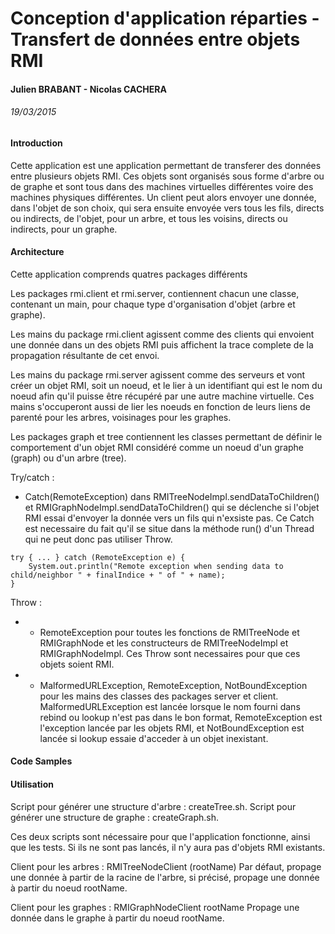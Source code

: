 # Conception d'application réparties - Transfert de données entre objets RMI
#### Julien BRABANT - Nicolas CACHERA
###### 19/03/2015

#### Introduction

Cette application est une application permettant de transferer des données entre plusieurs objets RMI. Ces objets sont organisés sous forme d'arbre ou de graphe et sont tous dans des machines virtuelles différentes voire des machines physiques différentes. Un client peut alors envoyer une donnée, dans l'objet de son choix, qui sera ensuite envoyée vers tous les fils, directs ou indirects, de l'objet, pour un arbre, et tous les voisins, directs ou indirects, pour un graphe.

#### Architecture

Cette application comprends quatres packages différents

Les packages rmi.client et rmi.server, contiennent chacun une classe, contenant un main, pour chaque type d'organisation d'objet (arbre et graphe).

Les mains du package rmi.client agissent comme des clients qui envoient une donnée dans un des objets RMI puis affichent la trace complete de la propagation résultante de cet envoi.

Les mains du package rmi.server agissent comme des serveurs et vont créer un objet RMI, soit un noeud, et le lier à un identifiant qui est le nom du noeud afin qu'il puisse être récupéré par une autre machine virtuelle. Ces mains s'occuperont aussi de lier les noeuds en fonction de leurs liens de parenté pour les arbres, voisinages pour les graphes.

Les packages graph et tree contiennent les classes permettant de définir le comportement d'un objet RMI considéré comme un noeud d'un graphe (graph) ou d'un arbre (tree).

Try/catch :
* Catch(RemoteException) dans RMITreeNodeImpl.sendDataToChildren() et RMIGraphNodeImpl.sendDataToChildren() qui se déclenche si l'objet RMI essai d'envoyer la donnée vers un fils qui n'exsiste pas. Ce Catch est necessaire du fait qu'il se situe dans la méthode run() d'un Thread qui ne peut donc pas utiliser Throw.

```
try { ... } catch (RemoteException e) {
	System.out.println("Remote exception when sending data to child/neighbor " + finalIndice + " of " + name);
}
```


Throw :
* - RemoteException pour toutes les fonctions de RMITreeNode et RMIGraphNode et les constructeurs de RMITreeNodeImpl et RMIGraphNodeImpl. Ces Throw sont necessaires pour que ces objets soient RMI.
* - MalformedURLException, RemoteException, NotBoundException pour les mains des classes des packages server et client. MalformedURLException est lancée lorsque le nom fourni dans rebind ou lookup n'est pas dans le bon format, RemoteException est l'exception lancée par les objets RMI, et NotBoundException est lancée si lookup essaie d'acceder à un objet inexistant.

#### Code Samples

#### Utilisation

Script pour générer une structure d'arbre : createTree.sh.
Script pour générer une structure de graphe : createGraph.sh.

Ces deux scripts sont nécessaire pour que l'application fonctionne, ainsi que les tests. Si ils ne sont pas lancés, il n'y aura pas d'objets RMI existants.

Client pour les arbres : RMITreeNodeClient (rootName)
Par défaut, propage une donnée à partir de la racine de l'arbre, si précisé, propage une donnée à partir du noeud rootName.

Client pour les graphes : RMIGraphNodeClient rootName
Propage une donnée dans le graphe à partir du noeud rootName.
